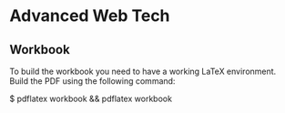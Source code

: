 # Advanced Web Tech

## Workbook
To build the workbook you need to have a working LaTeX environment. Build the PDF using the following command:

$ pdflatex workbook && pdflatex workbook
